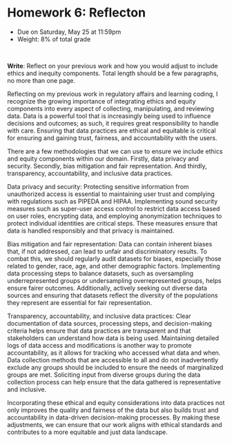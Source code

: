 # Homework 6: Reflecton

- Due on Saturday, May 25 at 11:59pm
- Weight: 8% of total grade

<br>

**Write**: Reflect on your previous work and how you would adjust to include ethics and inequity components. Total length should be a few paragraphs, no more than one page.

Reflecting on my previous work in regulatory affairs and learning coding, I recognize the growing importance of integrating ethics and equity components into every aspect of collecting, manipulating, and reviewing data. Data is a powerful tool that is increasingly being used to influence decisions and outcomes; as such, it requires great responsibility to handle with care. Ensuring that data practices are ethical and equitable is critical for ensuring and gaining trust, fairness, and accountability with the users.

There are a few methodologies that we can use to ensure we include ethics and equity components within our domain. Firstly, data privacy and security. Secondly, bias mitigation and fair representation. And thirdly, transparency, accountability, and inclusive data practices.

Data privacy and security: Protecting sensitive information from unauthorized access is essential to maintaining user trust and complying with regulations such as PIPEDA and HIPAA. Implementing sound security measures such as super-user access control to restrict data access based on user roles, encrypting data, and employing anonymization techniques to protect individual identities are critical steps. These measures ensure that data is handled responsibly and that privacy is maintained.

Bias mitigation and fair representation: Data can contain inherent biases that, if not addressed, can lead to unfair and discriminatory results. To combat this, we should regularly audit datasets for biases, especially those related to gender, race, age, and other demographic factors. Implementing data processing steps to balance datasets, such as oversampling underrepresented groups or undersampling overrepresented groups, helps ensure fairer outcomes. Additionally, actively seeking out diverse data sources and ensuring that datasets reflect the diversity of the populations they represent are essential for fair representation.

Transparency, accountability, and inclusive data practices: Clear documentation of data sources, processing steps, and decision-making criteria helps ensure that data practices are transparent and that stakeholders can understand how data is being used. Maintaining detailed logs of data access and modifications is another way to promote accountability, as it allows for tracking who accessed what data and when. Data collection methods that are accessible to all and do not inadvertently exclude any groups should be included to ensure the needs of marginalized groups are met. Soliciting input from diverse groups during the data collection process can help ensure that the data gathered is representative and inclusive.

Incorporating these ethical and equity considerations into data practices not only improves the quality and fairness of the data but also builds trust and accountability in data-driven decision-making processes. By making these adjustments, we can ensure that our work aligns with ethical standards and contributes to a more equitable and just data landscape.
